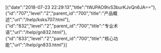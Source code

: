[{"date":"2018-07-23 22:29:13","title":"tWJPAO9lvS3burKJvQn6JA=="},{"id":"707","level":"2","parent_id":"700","title":"产品概述","url":"/help/ksks707.html"},{"id":"832","level":"2","parent_id":"700","title":"专业术语","url":"/help/gn832.html"},{"id":"833","level":"2","parent_id":"700","title":"核心功能","url":"/help/gn833.html"}]
